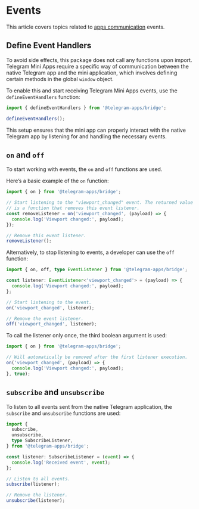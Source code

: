# Events

This article covers topics related to [apps communication](../../platform/apps-communication.md)
events.

## Define Event Handlers

To avoid side effects, this package does not call any functions upon import. Telegram Mini Apps
require a specific way of communication between the native Telegram app and the mini application,
which involves defining certain methods in the global `window` object.

To enable this and start receiving Telegram Mini Apps events, use the `defineEventHandlers`
function:

```typescript
import { defineEventHandlers } from '@telegram-apps/bridge';

defineEventHandlers();
```

This setup ensures that the mini app can properly interact with the native Telegram app by listening
for and handling the necessary events.

## `on` and `off`

To start working with events, the `on` and `off` functions are used.

Here’s a basic example of the `on` function:

```typescript
import { on } from '@telegram-apps/bridge';

// Start listening to the "viewport_changed" event. The returned value
// is a function that removes this event listener.
const removeListener = on('viewport_changed', (payload) => {
  console.log('Viewport changed:', payload);
});

// Remove this event listener.
removeListener();
```

Alternatively, to stop listening to events, a developer can use the `off` function:

```typescript
import { on, off, type EventListener } from '@telegram-apps/bridge';

const listener: EventListener<'viewport_changed'> = (payload) => {
  console.log('Viewport changed:', payload);
};

// Start listening to the event.
on('viewport_changed', listener);

// Remove the event listener.
off('viewport_changed', listener);
```

To call the listener only once, the third boolean argument is used:

```typescript
import { on } from '@telegram-apps/bridge';

// Will automatically be removed after the first listener execution.
on('viewport_changed', (payload) => {
  console.log('Viewport changed:', payload);
}, true);
```

## `subscribe` and `unsubscribe`

To listen to all events sent from the native Telegram application, the `subscribe`
and `unsubscribe` functions are used:

```typescript
import {
  subscribe,
  unsubscribe,
  type SubscribeListener,
} from '@telegram-apps/bridge';

const listener: SubscribeListener = (event) => {
  console.log('Received event', event);
};

// Listen to all events.
subscribe(listener);

// Remove the listener.
unsubscribe(listener);
```
